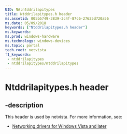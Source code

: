 ```yaml
---
UID: NA:ntddrilapitypes
title: Ntddrilapitypes.h header
ms.assetid: 005b5749-3839-3c4f-87c6-27625d720a56
ms.date: 05/09/2018
keywords: ["Ntddrilapitypes.h header"]
ms.keywords: 
ms.prod: windows-hardware
ms.technology: windows-devices
ms.topic: portal
tech.root: netvista
f1_keywords:
 - ntddrilapitypes
 - ntddrilapitypes/ntddrilapitypes
---
```


# Ntddrilapitypes.h header


## -description

This header is used by netvista. For more information, see:

- [Networking drivers for Windows Vista and later](../_netvista/index.md)

